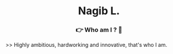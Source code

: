 <h1 align="center">Nagib L.</h1>
<h3 align="center">👉 Who am I ? 🤏</h3>
>> Highly ambitious, hardworking and innovative, that's who I am.
<!-- <img src="https://img.shields.io/badge/GIT-E44C30?style=for-the-badge&logo=git&logoColor=white"/> -->
